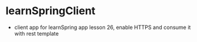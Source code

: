 # learnSpringClient
* client app for learnSpring app lesson 26, enable HTTPS and consume it with rest template

 